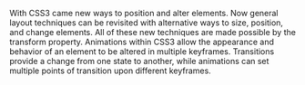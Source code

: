 With CSS3 came new ways to position and alter elements. Now general layout techniques can be revisited with alternative ways to size, position, and change elements. All of these new techniques are made possible by the transform property.
Animations within CSS3 allow the appearance and behavior of an element to be altered in multiple keyframes. Transitions provide a change from one state to another, while animations can set multiple points of transition upon different keyframes.